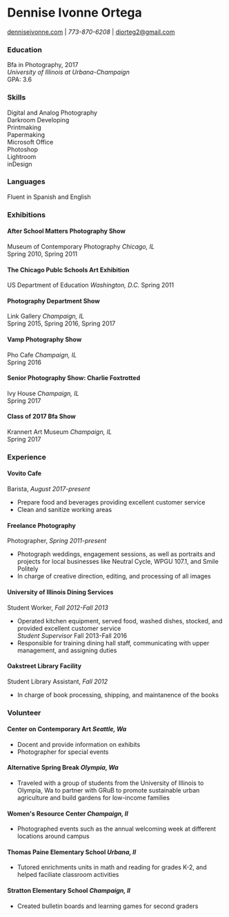 # Dennise Ivonne Ortega   
[denniseivonne.com](wwww.denniseivonne.com)  | _773-870-6208_ | [diorteg2@gmail.com](mailto:diorteg2@gmail.com)

### Education  
Bfa in Photography, 2017  
_University of Illinois at Urbana-Champaign_  
GPA: 3.6  

### Skills    
Digital and Analog Photography  
Darkroom Developing  
Printmaking  
Papermaking  
Microsoft Office  
Photoshop  
Lightroom  
inDesign  

### Languages  
Fluent in Spanish and English

### Exhibitions
#### After School Matters Photography Show  
Museum of Contemporary Photography _Chicago, IL_  
Spring 2010, Spring 2011

#### The Chicago Publc Schools Art Exhibition      
US Department of Education _Washington, D.C._
Spring 2011

#### Photography Department Show    
Link Gallery _Champaign, IL_    
Spring 2015, Spring 2016, Spring 2017

#### Vamp Photography Show
Pho Cafe _Champaign, IL_   
Spring 2016

#### Senior Photography Show: Charlie Foxtrotted  
Ivy House _Champaign, IL_    
Spring 2017

#### Class of 2017 Bfa Show  
Krannert Art Museum _Champaign, IL_    
Spring 2017 

### Experience  
#### Vovito Cafe  
Barista, _August 2017-present_ 
* Prepare food and beverages providing excellent customer service
* Clean and sanitize working areas   

#### Freelance Photography  
Photographer, _Spring 2011-present_
* Photograph weddings, engagement sessions, as well as portraits and projects for
local businesses like Neutral Cycle, WPGU 107.1, and Smile Politely  
* In charge of creative direction, editing, and processing of all images    

#### University of Illinois Dining Services  
Student Worker, _Fall 2012-Fall 2013_  
* Operated kitchen equipment, served food, washed dishes, stocked, and provided excellent customer service  
_Student Supervisor_ Fall 2013-Fall 2016  
* Responsible for training dining hall staff, communicating with upper management, and assigning duties  

#### Oakstreet Library Facility  
Student Library Assistant, _Fall 2012_  
* In charge of book processing, shipping, and maintanence of the books  

### Volunteer  
#### Center on Contemporary Art _Seattle, Wa_
* Docent and provide information on exhibits 
* Photographer for special events

#### Alternative Spring Break _Olympia, Wa_  
* Traveled with a group of students from the University of Illinois to Olympia, Wa to 
partner with GRuB to promote sustainable urban agriculture and build gardens for low-income families  

#### Women's Resource Center _Champaign, Il_  
* Photographed events such as the annual welcoming week at different locations around campus  

#### Thomas Paine Elementary School _Urbana, Il_  
* Tutored enrichments units in math and reading for grades K-2, and helped faciliate classroom activities  

#### Stratton Elementary School _Champaign, Il_  
* Created bulletin boards and learning games for second graders  



